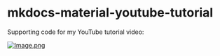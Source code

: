 # mkdocs-material-youtube-tutorial

Supporting code for my YouTube tutorial video:

[![Image.png](https://raw.githubusercontent.com/PhamNguyenHung0910/hihi.jpg)](https://www.youtube.com/watch?v=i0nd3NPJ4MI)
